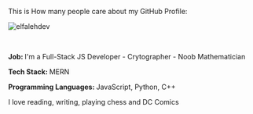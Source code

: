<p> This is How many people care about my GitHub Profile: </p>
<p align="left"> <img src="https://komarev.com/ghpvc/?username=elfalehdev&label=Profile%20views&color=0e75b6&style=flat" alt="elfalehdev" /> </p>
<br/>
<p> <b>Job: </b>I'm a Full-Stack JS Developer - Crytographer - Noob Mathematician</p>
<p> <b>Tech Stack: </b>MERN</p>
<p> <b>Programming Languages: </b>JavaScript, Python, C++</p>
<quote>I love reading, writing, playing chess and DC Comics</quote>
<br />
